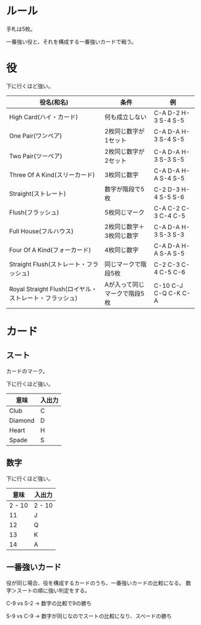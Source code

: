 # ルール
手札は5枚。

一番強い役と、それを構成する一番強いカードで戦う。

# 役
下に行くほど強い。

役名(和名)                                             | 条件                         | 例
-------------------------------------------------------|------------------------------|----------
High Card(ハイ・カード)                                | 何も成立しない               | C-A D-2 H-3 S-4 S-5
One Pair(ワンペア)                                     | 2枚同じ数字が1セット         | C-A D-A H-3 S-4 S-5
Two Pair(ツーペア)                                     | 2枚同じ数字が2セット         | C-A D-A H-3 S-3 S-5
Three Of A Kind(スリーカード)                          | 3枚同じ数字                  | C-A D-A H-A S-4 S-5
Straight(ストレート)                                   | 数字が階段で5枚              | C-2 D-3 H-4 S-5 S-6
Flush(フラッシュ)                                      | 5枚同じマーク                | C-A C-2 C-3 C-4 C-5
Full House(フルハウス)                                 | 2枚同じ数字＋3枚同じ数字     | C-A D-A H-3 S-3 S-3
Four Of A Kind(フォーカード)                           | 4枚同じ数字                  | C-A D-A H-A S-A S-5
Straight Flush(ストレート・フラッシュ)                 | 同じマークで階段5枚          | C-2 C-3 C-4 C-5 C-6
Royal Straight Flush(ロイヤル・ストレート・フラッシュ) | Aが入って同じマークで階段5枚 | C-10 C-J C-Q C-K C-A

# カード
## スート
カードのマーク。

下に行くほど強い。

意味	| 入出力
--------|--------
Club	| C
Diamond	| D
Heart	| H
Spade	| S

## 数字
下に行くほど強い。

意味	| 入出力
--------|--------
2 - 10	| 2 - 10
11	    | J
12	    | Q
13	    | K
14	    | A

## 一番強いカード
役が同じ場合、役を構成するカードのうち、一番強いカードの比較になる。
数字＞スートの順に強い判定をする。

C-9 vs S-2
→ 数字の比較で9の勝ち

S-9 vs C-9
→ 数字が同じなのでスートの比較になり、スペードの勝ち



